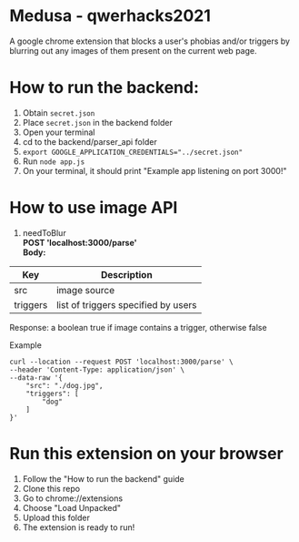 # Medusa - qwerhacks2021
A google chrome extension that blocks a user's phobias and/or triggers by blurring out any images of them present on the current web page.

# How to run the backend:
1. Obtain `secret.json`
2. Place `secret.json` in the backend folder
3. Open your terminal
4. cd to the backend/parser_api folder
5. `export GOOGLE_APPLICATION_CREDENTIALS="../secret.json"`
6. Run `node app.js`
7. On your terminal, it should print "Example app listening on port 3000!"

# How to use image API

1. needToBlur  
**POST 'localhost:3000/parse'**  
**Body:**  

| Key      | Description |
| ----------- | ----------- |
| src      | image source       |
| triggers   | list of triggers specified by users         |


Response: a boolean true if image contains a trigger, otherwise false

Example
```
curl --location --request POST 'localhost:3000/parse' \
--header 'Content-Type: application/json' \
--data-raw '{
    "src": "./dog.jpg",
    "triggers": [
        "dog"
    ]
}'
```

# Run this extension on your browser
1. Follow the "How to run the backend" guide 
2. Clone this repo
3. Go to chrome://extensions
4. Choose "Load Unpacked"
5. Upload this folder
6. The extension is ready to run!

